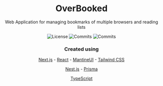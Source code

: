 <h1 align="center">OverBooked</h1>
<p align="center">
  Web Application for managing bookmarks of multiple browsers and reading lists
</p>
<p align="center">
  <a style="text-decoration:none">
    <img src="https://img.shields.io/github/license/u-c-s/OverBooked" alt="License" />
  </a>
  <a style="text-decoration:none" href="https://github.com/U-C-S/OverBooked/commits">
    <img src="https://img.shields.io/github/last-commit/u-c-s/OverBooked?color=blue" alt="Commits" />
  </a>
  <a style="text-decoration:none" href="https://github.com/U-C-S/OverBooked">
    <img src="https://img.shields.io/github/repo-size/U-C-S/OverBooked?color=orange" alt="Commits" />
  </a>
</p>

<h3 align="center">Created using</h3>
<p align="center">
  <a href="https://nextjs.org">Next.js</a> - <a href="https://reactjs.org">React</a> - <a href="https://mantine.dev">MantineUI</a> - <a href="https://tailwindcss.com">Tailwind CSS</a>
</p>
<p align="center">
  <a href="https://nestjs.com">Nest.js</a> - <a href="https://prisma.io">Prisma</a>
</p>
<p align="center">
  <a href="https://www.typescriptlang.org">TypeScript</a>
</p>
